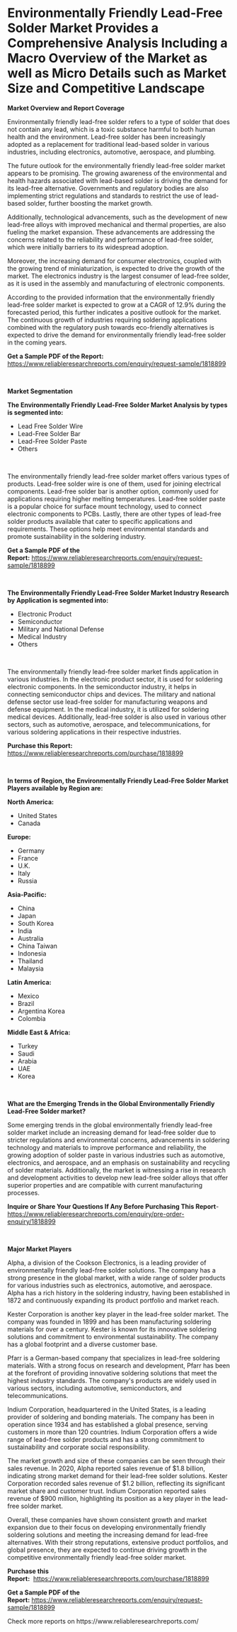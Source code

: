 <p><h1>Environmentally Friendly Lead-Free Solder Market Provides a Comprehensive Analysis Including a Macro Overview of the Market as well as Micro Details such as Market Size and Competitive Landscape</h1></p><p><strong>Market Overview and Report Coverage</strong></p>
<p><p>Environmentally friendly lead-free solder refers to a type of solder that does not contain any lead, which is a toxic substance harmful to both human health and the environment. Lead-free solder has been increasingly adopted as a replacement for traditional lead-based solder in various industries, including electronics, automotive, aerospace, and plumbing.</p><p>The future outlook for the environmentally friendly lead-free solder market appears to be promising. The growing awareness of the environmental and health hazards associated with lead-based solder is driving the demand for its lead-free alternative. Governments and regulatory bodies are also implementing strict regulations and standards to restrict the use of lead-based solder, further boosting the market growth.</p><p>Additionally, technological advancements, such as the development of new lead-free alloys with improved mechanical and thermal properties, are also fueling the market expansion. These advancements are addressing the concerns related to the reliability and performance of lead-free solder, which were initially barriers to its widespread adoption.</p><p>Moreover, the increasing demand for consumer electronics, coupled with the growing trend of miniaturization, is expected to drive the growth of the market. The electronics industry is the largest consumer of lead-free solder, as it is used in the assembly and manufacturing of electronic components.</p><p>According to the provided information that the environmentally friendly lead-free solder market is expected to grow at a CAGR of 12.9% during the forecasted period, this further indicates a positive outlook for the market. The continuous growth of industries requiring soldering applications combined with the regulatory push towards eco-friendly alternatives is expected to drive the demand for environmentally friendly lead-free solder in the coming years.</p></p>
<p><strong>Get a Sample PDF of the Report:</strong> <a href="https://www.reliableresearchreports.com/enquiry/request-sample/1818899">https://www.reliableresearchreports.com/enquiry/request-sample/1818899</a></p>
<p>&nbsp;</p>
<p><strong>Market Segmentation</strong></p>
<p><strong>The Environmentally Friendly Lead-Free Solder Market Analysis by types is segmented into:</strong></p>
<p><ul><li>Lead Free Solder Wire</li><li>Lead-Free Solder Bar</li><li>Lead-Free Solder Paste</li><li>Others</li></ul></p>
<p>&nbsp;</p>
<p><p>The environmentally friendly lead-free solder market offers various types of products. Lead-free solder wire is one of them, used for joining electrical components. Lead-free solder bar is another option, commonly used for applications requiring higher melting temperatures. Lead-free solder paste is a popular choice for surface mount technology, used to connect electronic components to PCBs. Lastly, there are other types of lead-free solder products available that cater to specific applications and requirements. These options help meet environmental standards and promote sustainability in the soldering industry.</p></p>
<p><strong>Get a Sample PDF of the Report:</strong>&nbsp;<a href="https://www.reliableresearchreports.com/enquiry/request-sample/1818899">https://www.reliableresearchreports.com/enquiry/request-sample/1818899</a></p>
<p>&nbsp;</p>
<p><strong>The Environmentally Friendly Lead-Free Solder Market Industry Research by Application is segmented into:</strong></p>
<p><ul><li>Electronic Product</li><li>Semiconductor</li><li>Military and National Defense</li><li>Medical Industry</li><li>Others</li></ul></p>
<p>&nbsp;</p>
<p><p>The environmentally friendly lead-free solder market finds application in various industries. In the electronic product sector, it is used for soldering electronic components. In the semiconductor industry, it helps in connecting semiconductor chips and devices. The military and national defense sector use lead-free solder for manufacturing weapons and defense equipment. In the medical industry, it is utilized for soldering medical devices. Additionally, lead-free solder is also used in various other sectors, such as automotive, aerospace, and telecommunications, for various soldering applications in their respective industries.</p></p>
<p><strong>Purchase this Report:</strong>&nbsp; <a href="https://www.reliableresearchreports.com/purchase/1818899">https://www.reliableresearchreports.com/purchase/1818899</a></p>
<p>&nbsp;</p>
<p><strong>In terms of Region, the Environmentally Friendly Lead-Free Solder Market Players available by Region are:</strong></p>
<p>
    <p> <strong> North America: </strong>
        <ul>
            <li>United States</li>
            <li>Canada</li>
        </ul>
        </p> 
    <p> <strong> Europe: </strong>
        <ul>
            <li>Germany</li>
            <li>France</li>
            <li>U.K.</li>
            <li>Italy</li>
            <li>Russia</li>
        </ul>
        </p> 
    <p> <strong> Asia-Pacific: </strong>
        <ul>
            <li>China</li>
            <li>Japan</li>
            <li>South Korea</li>
            <li>India</li>
            <li>Australia</li>
            <li>China Taiwan</li>
            <li>Indonesia</li>
            <li>Thailand</li>
            <li>Malaysia</li>
        </ul>
        </p> 
    <p> <strong> Latin America: </strong>
        <ul>
            <li>Mexico</li>
            <li>Brazil</li>
            <li>Argentina Korea</li>
            <li>Colombia</li>
        </ul>
        </p> 
    <p> <strong> Middle East & Africa: </strong>
        <ul>
            <li>Turkey</li>
            <li>Saudi</li>
            <li>Arabia</li>
            <li>UAE</li>
            <li>Korea</li>
        </ul>
    </p>
    </p>
<p>&nbsp;</p>
<p><strong>What are the Emerging Trends in the Global Environmentally Friendly Lead-Free Solder market?</strong></p>
<p><p>Some emerging trends in the global environmentally friendly lead-free solder market include an increasing demand for lead-free solder due to stricter regulations and environmental concerns, advancements in soldering technology and materials to improve performance and reliability, the growing adoption of solder paste in various industries such as automotive, electronics, and aerospace, and an emphasis on sustainability and recycling of solder materials. Additionally, the market is witnessing a rise in research and development activities to develop new lead-free solder alloys that offer superior properties and are compatible with current manufacturing processes.</p></p>
<p><strong>Inquire or Share Your Questions If Any Before Purchasing This Report</strong>- <a href="https://www.reliableresearchreports.com/enquiry/pre-order-enquiry/1818899">https://www.reliableresearchreports.com/enquiry/pre-order-enquiry/1818899</a></p>
<p>&nbsp;</p>
<p><strong>Major Market Players</strong></p>
<p><p>Alpha, a division of the Cookson Electronics, is a leading provider of environmentally friendly lead-free solder solutions. The company has a strong presence in the global market, with a wide range of solder products for various industries such as electronics, automotive, and aerospace. Alpha has a rich history in the soldering industry, having been established in 1872 and continuously expanding its product portfolio and market reach.</p><p>Kester Corporation is another key player in the lead-free solder market. The company was founded in 1899 and has been manufacturing soldering materials for over a century. Kester is known for its innovative soldering solutions and commitment to environmental sustainability. The company has a global footprint and a diverse customer base.</p><p>Pfarr is a German-based company that specializes in lead-free soldering materials. With a strong focus on research and development, Pfarr has been at the forefront of providing innovative soldering solutions that meet the highest industry standards. The company's products are widely used in various sectors, including automotive, semiconductors, and telecommunications.</p><p>Indium Corporation, headquartered in the United States, is a leading provider of soldering and bonding materials. The company has been in operation since 1934 and has established a global presence, serving customers in more than 120 countries. Indium Corporation offers a wide range of lead-free solder products and has a strong commitment to sustainability and corporate social responsibility.</p><p>The market growth and size of these companies can be seen through their sales revenue. In 2020, Alpha reported sales revenue of $1.8 billion, indicating strong market demand for their lead-free solder solutions. Kester Corporation recorded sales revenue of $1.2 billion, reflecting its significant market share and customer trust. Indium Corporation reported sales revenue of $900 million, highlighting its position as a key player in the lead-free solder market.</p><p>Overall, these companies have shown consistent growth and market expansion due to their focus on developing environmentally friendly soldering solutions and meeting the increasing demand for lead-free alternatives. With their strong reputations, extensive product portfolios, and global presence, they are expected to continue driving growth in the competitive environmentally friendly lead-free solder market.</p></p>
<p><strong>Purchase this Report:</strong>&nbsp;&nbsp;<a href="https://www.reliableresearchreports.com/purchase/1818899">https://www.reliableresearchreports.com/purchase/1818899</a></p>
<p></p>
<p><strong>Get a Sample PDF of the Report:</strong>&nbsp;<a href="https://www.reliableresearchreports.com/enquiry/request-sample/1818899">https://www.reliableresearchreports.com/enquiry/request-sample/1818899</a></p>
<p>Check more reports on https://www.reliableresearchreports.com/</p>